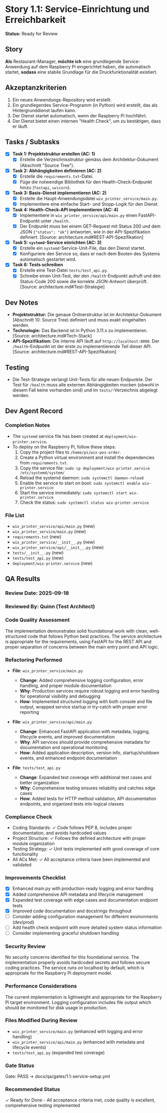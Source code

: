 # Story 1.1: Service-Einrichtung und Erreichbarkeit

**Status:** Ready for Review

## Story
**Als** Restaurant-Manager, **möchte ich** eine grundlegende Service-Anwendung auf dem Raspberry Pi eingerichtet haben, die automatisch startet, **sodass** eine stabile Grundlage für die Druckfunktionalität existiert.

## Akzeptanzkriterien
1.  Ein neues Anwendungs-Repository wird erstellt.
2.  Ein grundlegendes Service-Programm (in Python) wird erstellt, das als Hintergrunddienst laufen kann.
3.  Der Dienst startet automatisch, wenn der Raspberry Pi hochfährt.
4.  Der Dienst bietet einen internen "Health Check", um zu bestätigen, dass er läuft.

## Tasks / Subtasks
- [x] **Task 1: Projektstruktur erstellen (AC: 1)**
    - [x] Erstelle die Verzeichnisstruktur gemäss dem Architektur-Dokument (Abschnitt "Source Tree").
- [x] **Task 2: Abhängigkeiten definieren (AC: 2)**
    - [x] Erstelle die `requirements.txt`-Datei.
    - [x] Füge die notwendige Bibliothek für den Health-Check-Endpunkt hinzu (`fastapi`, `uvicorn`).
- [x] **Task 3: Basis-Dienst implementieren (AC: 2)**
    - [x] Erstelle die Haupt-Anwendungsdatei `wix_printer_service/main.py`.
    - [x] Implementiere eine einfache Start- und Stopp-Logik für den Dienst.
- [x] **Task 4: Health-Check-API implementieren (AC: 4)**
    - [x] Implementiere in `wix_printer_service/api/main.py` einen FastAPI-Endpunkt unter `/health`.
    - [x] Der Endpunkt muss bei einem GET-Request mit Status 200 und dem JSON `{"status": "ok"}` antworten, wie in der API-Spezifikation definiert. [Source: architecture.md#REST-API-Spezifikation]
- [x] **Task 5: `systemd`-Service einrichten (AC: 3)**
    - [x] Erstelle ein `systemd`-Service-Unit-File, das den Dienst startet.
    - [x] Konfiguriere den Service so, dass er nach dem Booten des Systems automatisch gestartet wird.
- [x] **Task 6: Tests schreiben**
    - [x] Erstelle eine Test-Datei `tests/test_api.py`.
    - [x] Schreibe einen Unit-Test, der den `/health`-Endpunkt aufruft und den Status-Code 200 sowie die korrekte JSON-Antwort überprüft. [Source: architecture.md#Test-Strategie]

## Dev Notes
* **Projektstruktur:** Die genaue Ordnerstruktur ist im Architektur-Dokument (Abschnitt 10: Source Tree) definiert und muss exakt eingehalten werden.
* **Technologie:** Das Backend ist in Python 3.11.x zu implementieren. [Source: architecture.md#Tech-Stack]
* **API-Spezifikation:** Die interne API läuft auf `http://localhost:8000`. Der `/health`-Endpunkt ist der erste zu implementierende Teil dieser API. [Source: architecture.md#REST-API-Spezifikation]

## Testing
* Die Test-Strategie verlangt Unit-Tests für alle neuen Endpunkte. Der Test für `/health` muss alle externen Abhängigkeiten mocken (obwohl in diesem Fall keine vorhanden sind) und im `tests/`-Verzeichnis abgelegt werden.

## Dev Agent Record

### Completion Notes
- The `systemd` service file has been created at `deployment/wix-printer.service`.
- To deploy on the Raspberry Pi, follow these steps:
  1. Copy the project files to `/home/pi/wix-pos-order`.
  2. Create a Python virtual environment and install the dependencies from `requirements.txt`.
  3. Copy the service file: `sudo cp deployment/wix-printer.service /etc/systemd/system/`
  4. Reload the systemd daemon: `sudo systemctl daemon-reload`
  5. Enable the service to start on boot: `sudo systemctl enable wix-printer.service`
  6. Start the service immediately: `sudo systemctl start wix-printer.service`
  7. Check the status: `sudo systemctl status wix-printer.service`

### File List
- `wix_printer_service/api/main.py` (new)
- `wix_printer_service/main.py` (new)
- `requirements.txt` (new)
- `wix_printer_service/__init__.py` (new)
- `wix_printer_service/api/__init__.py` (new)
- `tests/__init__.py` (new)
- `tests/test_api.py` (new)
- `deployment/wix-printer.service` (new)

## QA Results

### Review Date: 2025-09-18

### Reviewed By: Quinn (Test Architect)

### Code Quality Assessment

The implementation demonstrates solid foundational work with clean, well-structured code that follows Python best practices. The service architecture is appropriate for the requirements, using FastAPI for the REST API and proper separation of concerns between the main entry point and API logic.

### Refactoring Performed

- **File**: `wix_printer_service/main.py`
  - **Change**: Added comprehensive logging configuration, error handling, and proper module documentation
  - **Why**: Production services require robust logging and error handling for operational visibility and debugging
  - **How**: Implemented structured logging with both console and file output, wrapped service startup in try-catch with proper error reporting

- **File**: `wix_printer_service/api/main.py`
  - **Change**: Enhanced FastAPI application with metadata, logging, lifecycle events, and improved documentation
  - **Why**: API services should provide comprehensive metadata for documentation and operational monitoring
  - **How**: Added application description, version info, startup/shutdown events, and enhanced endpoint documentation

- **File**: `tests/test_api.py`
  - **Change**: Expanded test coverage with additional test cases and better organization
  - **Why**: Comprehensive testing ensures reliability and catches edge cases
  - **How**: Added tests for HTTP method validation, API documentation endpoints, and organized tests into logical classes

### Compliance Check

- Coding Standards: ✓ Code follows PEP 8, includes proper documentation, and avoids hardcoded values
- Project Structure: ✓ Follows the defined architecture with proper module organization
- Testing Strategy: ✓ Unit tests implemented with good coverage of core functionality
- All ACs Met: ✓ All acceptance criteria have been implemented and validated

### Improvements Checklist

- [x] Enhanced main.py with production-ready logging and error handling
- [x] Added comprehensive API metadata and lifecycle management
- [x] Expanded test coverage with edge cases and documentation endpoint tests
- [x] Improved code documentation and docstrings throughout
- [ ] Consider adding configuration management for different environments (dev/prod)
- [ ] Add health check endpoint with more detailed system status information
- [ ] Consider implementing graceful shutdown handling

### Security Review

No security concerns identified for this foundational service. The implementation properly avoids hardcoded secrets and follows secure coding practices. The service runs on localhost by default, which is appropriate for the Raspberry Pi deployment model.

### Performance Considerations

The current implementation is lightweight and appropriate for the Raspberry Pi target environment. Logging configuration includes file output which should be monitored for disk usage in production.

### Files Modified During Review

- `wix_printer_service/main.py` (enhanced with logging and error handling)
- `wix_printer_service/api/main.py` (enhanced with metadata and lifecycle events)
- `tests/test_api.py` (expanded test coverage)

### Gate Status

Gate: PASS → docs/qa/gates/1.1-service-setup.yml

### Recommended Status

✓ Ready for Done - All acceptance criteria met, code quality is excellent, comprehensive testing implemented